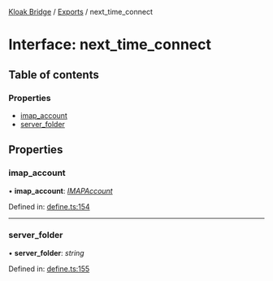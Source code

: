 [Kloak Bridge](../README.md) / [Exports](../modules.md) / next_time_connect

# Interface: next\_time\_connect

## Table of contents

### Properties

- [imap\_account](next_time_connect.md#imap_account)
- [server\_folder](next_time_connect.md#server_folder)

## Properties

### imap\_account

• **imap\_account**: [*IMAPAccount*](imapaccount.md)

Defined in: [define.ts:154](https://github.com/CoNET-project/kloak-bridge/blob/e8c6fc3/src/define.ts#L154)

___

### server\_folder

• **server\_folder**: *string*

Defined in: [define.ts:155](https://github.com/CoNET-project/kloak-bridge/blob/e8c6fc3/src/define.ts#L155)
